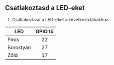 ## Csatlakoztasd a LED-eket

1. Csatlakoztasd a LED-eket a következő lábakhoz:

| LED       | GPIO tű |
| --------- |:-------:|
| Piros     |   22    |
| Borostyán |   27    |
| Zöld      |   17    |